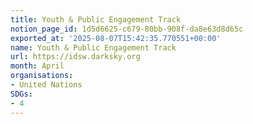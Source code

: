 ```yaml
---
title: Youth & Public Engagement Track
notion_page_id: 1d5d6625-c679-80bb-908f-da8e63d8d65c
exported_at: '2025-08-07T15:42:35.770551+00:00'
name: Youth & Public Engagement Track
url: https://idsw.darksky.org
month: April
organisations:
- United Nations
SDGs:
- 4
---
```

